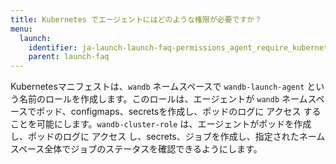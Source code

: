 ```yaml
---
title: Kubernetes でエージェントにはどのような権限が必要ですか？
menu:
  launch:
    identifier: ja-launch-launch-faq-permissions_agent_require_kubernetes
    parent: launch-faq
---
```


Kubernetesマニフェストは、`wandb` ネームスペースで `wandb-launch-agent` という名前のロールを作成します。このロールは、エージェントが `wandb` ネームスペースでポッド、configmaps、secretsを作成し、ポッドのログに アクセス することを可能にします。`wandb-cluster-role` は、エージェントがポッドを作成し、ポッドのログに アクセス し、secrets、ジョブを作成し、指定されたネームスペース全体でジョブのステータスを確認できるようにします。